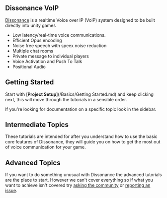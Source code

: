 ## Dissonance VoIP

[Dissonance](https://placeholder-software.co.uk/dissonance/) is a realtime Voice over IP (VoIP) system designed to be built directly into unity games

 - Low latency/real-time voice communications.
 - Efficient Opus encoding
 - Noise free speech with speex noise reduction
 - Multiple chat rooms
 - Private message to individual players
 - Voice Activation and Push To Talk
 - Positional Audio
 
## Getting Started

Start with [**Project Setup**](/Basics/Getting Started.md) and keep clicking next, this will move through the tutorials in a sensible order.

If you're looking for documentation on a specific topic look in the sidebar.

## Intermediate Topics

These tutorials are intended for after you understand how to use the basic core features of Dissonance, they will guide you on how to get the most out of voice communication for your game.

## Advanced Topics

If you want to do something unusual with Dissonance the advanced tutorials are the place to start. However we can't cover everything so if what you want to achieve isn't covered try [asking the community](https://www.reddit.com/r/dissonance_voip) or [reporting an issue](https://github.com/Placeholder-Software/Dissonance).